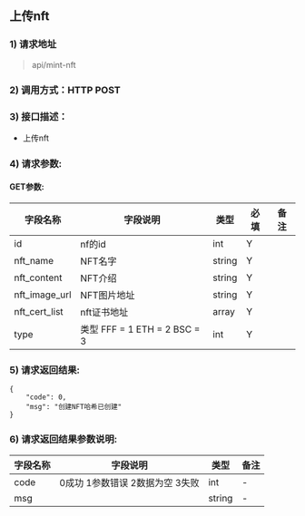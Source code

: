 ## 上传nft

### 1) 请求地址

>api/mint-nft

### 2) 调用方式：HTTP POST

### 3) 接口描述：

* 上传nft

### 4) 请求参数:

#### GET参数:
| 字段名称          | 字段说明                                    | 类型     | 必填 | 备注   |
|---------------|-----------------------------------------|--------|----  |------|
| id            | nf的id                                   | int    | Y |  |
| nft_name      | NFT名字                                   | string | Y |  |
| nft_content   | NFT介绍                                   | string | Y |  |
| nft_image_url | NFT图片地址                                 | string | Y |  |
| nft_cert_list | nft证书地址                                 | array  | Y |  |
| type          | 类型  FFF = 1 ETH = 2 BSC = 3 | int    | Y |  |


### 5) 请求返回结果:

```
{
    "code": 0,
    "msg": "创建NFT哈希已创建"
}
```

### 6) 请求返回结果参数说明:
| 字段名称   | 字段说明                | 类型     | 备注 |
|--------|---------------------|--------|----  |
| code   | 0成功 1参数错误 2数据为空 3失败 | int    | - | 
| msg |                     | string | - |